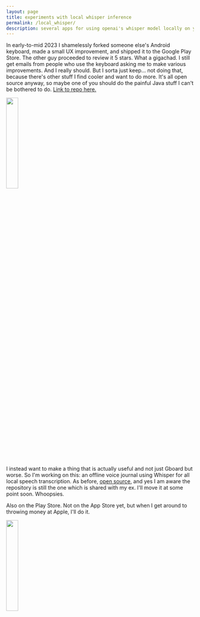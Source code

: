 ```yaml
---
layout: page
title: experiments with local whisper inference
permalink: /local_whisper/
description: several apps for using openai's whisper model locally on your mobile device
---
```


In early-to-mid 2023 I shamelessly forked someone else's Android keyboard, made a small UX improvement, and
shipped it to the Google Play Store. The other guy proceeded to review it 5 stars. What a gigachad.
I still get emails from people who use the keyboard asking me to make various improvements. And I really should.
But I sorta just keep... not doing that, because there's other stuff I find cooler and want to do more.
It's all open source anyway, so maybe one of you should do the painful Java stuff I can't be bothered to do. [Link to repo here.](https://github.com/kaisoapbox/WhisperVoiceKeyboard)

<a href="https://play.google.com/store/apps/details?id=kaizo.co.WhisperVoiceKeyboard">
  <img src="https://cdn.rawgit.com/steverichey/google-play-badge-svg/master/img/en_get.svg" width="25%">
</a>

I instead want to make a thing that is actually useful and not just Gboard but worse. So I'm working on this:
an offline voice journal using Whisper for all local speech transcription. As before, [open source](https://github.com/kaizoco/WhisperJournal), and yes I am aware the repository is still the one which is shared with my ex. I'll move it at some point soon. Whoopsies.

Also on the Play Store. Not on the App Store yet, but when I get around to throwing money at Apple, I'll do it.

<a href="https://play.google.com/store/apps/details?id=com.kaizoco.whisperjournal">
<img src="https://cdn.rawgit.com/steverichey/google-play-badge-svg/master/img/en_get.svg" width="25%">
</a>
